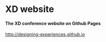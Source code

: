 # XD website
#### The XD conference website on Github Pages

http://designing-experiences.github.io
